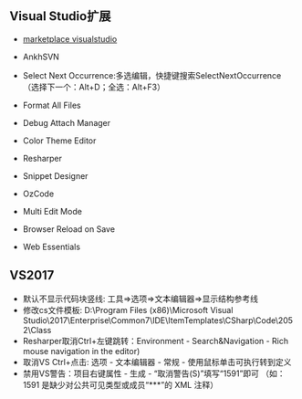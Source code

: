 ## Visual Studio扩展

- [marketplace visualstudio](https://marketplace.visualstudio.com/)

- AnkhSVN
- Select Next Occurrence:多选编辑，快捷键搜索SelectNextOccurrence（选择下一个：Alt+D；全选：Alt+F3）
- Format All Files
- Debug Attach Manager
- Color Theme Editor
- Resharper
- Snippet Designer
- OzCode
- Multi Edit Mode
- Browser Reload on Save
- Web Essentials


## VS2017

- 默认不显示代码块竖线: 工具=>选项=>文本编辑器=>显示结构参考线
- 修改cs文件模板: D:\Program Files (x86)\Microsoft Visual Studio\2017\Enterprise\Common7\IDE\ItemTemplates\CSharp\Code\2052\Class
- Resharper取消Ctrl+左键跳转：Environment - Search&Navigation - Rich mouse navigation in the editor)
- 取消VS Ctrl+点击: 选项 - 文本编辑器 - 常规 - 使用鼠标单击可执行转到定义
- 禁用VS警告：项目右键属性 - 生成 - “取消警告(S)”填写“1591”即可  （如：1591 是缺少对公共可见类型或成员“***”的 XML 注释）